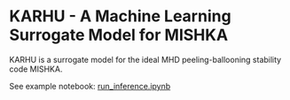 # KARHU - A Machine Learning Surrogate Model for MISHKA

KARHU is a surrogate model for the ideal MHD peeling-ballooning stability code MISHKA.

See example notebook: [run_inference.ipynb](example/run_inference.ipynb)
